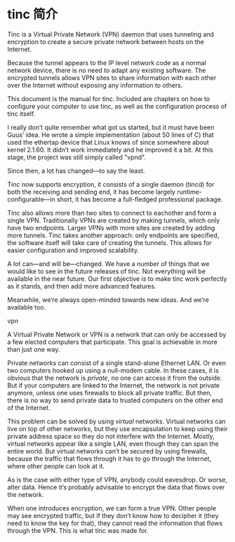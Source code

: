 # tinc 简介

Tinc is a Virtual Private Network (VPN) daemon that uses tunneling and encryption to create a secure private network between hosts on the Internet.

Because the tunnel appears to the IP level network code as a normal network device, there is no need to adapt any existing software. The encrypted tunnels allows VPN sites to share information with each other over the Internet without exposing any information to others.

This document is the manual for tinc. Included are chapters on how to configure your computer to use tinc, as well as the configuration process of tinc itself.





I really don’t quite remember what got us started, but it must have been Guus’ idea. He wrote a simple implementation (about 50 lines of C) that used the ethertap device that Linux knows of since somewhere about kernel 2.1.60. It didn’t work immediately and he improved it a bit. At this stage, the project was still simply called "vpnd".

Since then, a lot has changed—to say the least.





Tinc now supports encryption, it consists of a single daemon (tincd) for both the receiving and sending end, it has become largely runtime-configurable—in short, it has become a full-fledged professional package.









Tinc also allows more than two sites to connect to eachother and form a single VPN. Traditionally VPNs are created by making tunnels, which only have two endpoints. Larger VPNs with more sites are created by adding more tunnels. Tinc takes another approach: only endpoints are specified, the software itself will take care of creating the tunnels. This allows for easier configuration and improved scalability.

A lot can—and will be—changed. We have a number of things that we would like to see in the future releases of tinc. Not everything will be available in the near future. Our first objective is to make tinc work perfectly as it stands, and then add more advanced features.

Meanwhile, we’re always open-minded towards new ideas. And we’re available too.



vpn

A Virtual Private Network or VPN is a network that can only be accessed by a few elected computers that participate. This goal is achievable in more than just one way.





Private networks can consist of a single stand-alone Ethernet LAN. Or even two computers hooked up using a null-modem cable. In these cases, it is obvious that the network is *private*, no one can access it from the outside. But if your computers are linked to the Internet, the network is not private anymore, unless one uses firewalls to block all private traffic. But then, there is no way to send private data to trusted computers on the other end of the Internet.





This problem can be solved by using *virtual* networks. Virtual networks can live on top of other networks, but they use encapsulation to keep using their private address space so they do not interfere with the Internet. Mostly, virtual networks appear like a single LAN, even though they can span the entire world. But virtual networks can’t be secured by using firewalls, because the traffic that flows through it has to go through the Internet, where other people can look at it.

As is the case with either type of VPN, anybody could eavesdrop. Or worse, alter data. Hence it’s probably advisable to encrypt the data that flows over the network.

When one introduces encryption, we can form a true VPN. Other people may see encrypted traffic, but if they don’t know how to decipher it (they need to know the key for that), they cannot read the information that flows through the VPN. This is what tinc was made for.